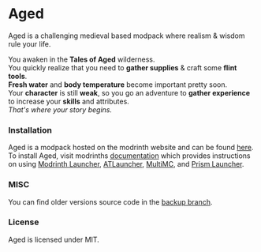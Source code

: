 # Aged
Aged is a challenging medieval based modpack where realism & wisdom rule your life.  

You awaken in the **Tales of Aged** wilderness.  
You quickly realize that you need to **gather supplies** & craft some **flint tools**.  
**Fresh water** and **body temperature** become important pretty soon.  
Your **character** is still **weak**, so you go an adventure to **gather experience** to increase your **skills** and attributes.  
*That's where your story begins.*  

### Installation
Aged is a modpack hosted on the modrinth website and can be found [here](https://modrinth.com/modpack/aged). To install Aged, visit modrinths [documentation](https://docs.modrinth.com/docs/modpacks/playing_modpacks/) which provides instructions on using [Modrinth Launcher](https://modrinth.com/app), [ATLauncher](https://atlauncher.com/about), [MultiMC](https://multimc.org/), and [Prism Launcher](https://prismlauncher.org/).

### MISC
You can find older versions source code in the [backup branch](https://github.com/xR4YM0ND/Aged/tree/backup).

### License
Aged is licensed under MIT.
